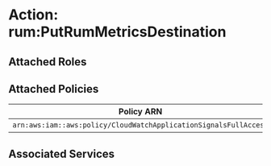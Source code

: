 # Action: rum:PutRumMetricsDestination

## Attached Roles

## Attached Policies

| Policy ARN | Policy Name |
|------------|-------------|
| `arn:aws:iam::aws:policy/CloudWatchApplicationSignalsFullAccess` | [CloudWatchApplicationSignalsFullAccess](../policies.md#cloudwatchapplicationsignalsfullaccess) |

## Associated Services

